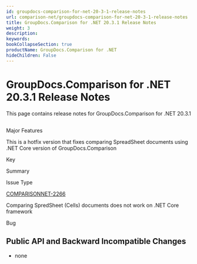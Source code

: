 ```yaml
---
id: groupdocs-comparison-for-net-20-3-1-release-notes
url: comparison-net/groupdocs-comparison-for-net-20-3-1-release-notes
title: GroupDocs.Comparison for .NET 20.3.1 Release Notes
weight: 3
description: 
keywords: 
bookCollapseSection: true
productName: GroupDocs.Comparison for .NET
hideChildren: False
---
```


# GroupDocs.Comparison for .NET 20.3.1 Release Notes

This page contains release notes for GroupDocs.Comparison for .NET 20.3.1

##   
Major Features

This is a hotfix version that fixes comparing SpreadSheet documents using .NET Core version of GroupDocs.Comparison

Key

Summary

Issue Type

[COMPARISONNET-2266](https://issue.lisbon.dynabic.com/issues/COMPARISONNET-2266)

Comparing SpredSheet (Cells) documents does not work on .NET Core framework

Bug

## Public API and Backward Incompatible Changes

*   none
